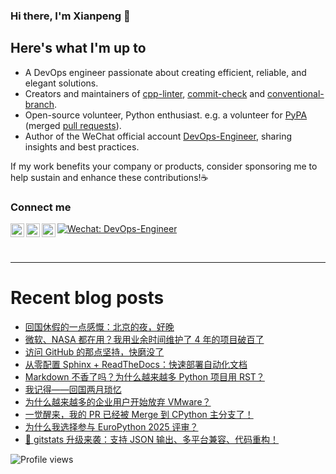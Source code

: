 ### Hi there, I'm Xianpeng 👋

<!-- ![GitHub stats](https://github-readme-stats.vercel.app/api?username=shenxianpeng&show_icons=true&&theme=default&count_private=true&&include_all_commits=true) -->

## Here's what I'm up to

* A DevOps engineer passionate about creating efficient, reliable, and elegant solutions.
* Creators and maintainers of [cpp-linter][cpp-linter], [commit-check][commit-check] and [conventional-branch][conventional-branch].
* Open-source volunteer, Python enthusiast. e.g. a volunteer for [PyPA][pypa] (merged [pull requests][pull-requests]).
* Author of the WeChat official account [DevOps-Engineer][wechat], sharing insights and best practices. 

If my work benefits your company or products, consider sponsoring me to help sustain and enhance these contributions!☕️
<!-- [<img width="110" src="https://storage.ko-fi.com/cdn/kofi2.png" />][ko-fi] -->

### Connect me

[<img align="left" alt="shenxianpeng | Gmail" width="22px" src="https://cdn.jsdelivr.net/npm/simple-icons@3.13.0/icons/gmail.svg" />][gmail]
[<img align="left" alt="shenxianpeng | Blogger" width="22px" src="https://cdn.jsdelivr.net/npm/simple-icons@3.13.0/icons/blogger.svg" />][blogger] 
[<img align="left" alt="shenxianpeng | ZhiHu" width="22px" src="https://cdn.jsdelivr.net/npm/simple-icons@3.13.0/icons/zhihu.svg" />][zhihu]
[![Wechat: DevOps-Engineer](https://img.shields.io/badge/WeChat-DevOps--Engineer-green?style=flat&logo=wechat&logoColor=green)][wechat]


<!-- [<img align="left" alt="shenxianpeng | LinkedIn" width="22px" src="https://cdn.jsdelivr.net/npm/simple-icons@3.13.0/icons/linkedin.svg" />][linkedin] 
 -->
<!-- [<img alt="shenxianpeng | PayPal" width="20px" src="https://www.svgrepo.com/show/354170/paypal.svg" />][paypal] -->
<!-- [<img align="left" alt="shenxianpeng | DEV" width="30px" src="https://cdn.jsdelivr.net/npm/simple-icons@3.13.0/icons/dev-dot-to.svg" />][dev.to] -->

<br />

---

# Recent blog posts

<!-- BLOG-POST-LIST:START -->
- [回国休假的一点感慨：北京的夜，好晚](https://shenxianpeng.github.io/2025/04/one-night-in-beijing/)
- [微软、NASA 都在用？我用业余时间维护了 4 年的项目破百了](https://shenxianpeng.github.io/2025/04/cpp-linter-action-milestone/)
- [访问 GitHub 的那点坚持，快磨没了](https://shenxianpeng.github.io/2025/04/visit-github/)
- [从零配置 Sphinx + ReadTheDocs：快速部署自动化文档](https://shenxianpeng.github.io/2025/04/sphinx-readthedoc/)
- [Markdown 不香了吗？为什么越来越多 Python 项目用 RST？](https://shenxianpeng.github.io/2025/04/md-vs-rst/)
- [我记得——回国两月琐忆](https://shenxianpeng.github.io/2025/04/remember/)
- [为什么越来越多的企业用户开始放弃 VMware？](https://shenxianpeng.github.io/2025/03/nutanix/)
- [一觉醒来，我的 PR 已经被 Merge 到 CPython 主分支了！](https://shenxianpeng.github.io/2025/02/my-first-pr-to-cpython/)
- [为什么我选择参与 EuroPython 2025 评审？](https://shenxianpeng.github.io/2025/02/euro-python-review/)
- [🚀 gitstats 升级来袭：支持 JSON 输出、多平台兼容、代码重构！](https://shenxianpeng.github.io/2025/02/gitstats-update/)
<!-- BLOG-POST-LIST:END -->

[blogger]: https://shenxianpeng.github.io/
[zhihu]: https://www.zhihu.com/people/shenxianpeng
[wechat]: https://github.com/shenxianpeng/blog/blob/master/source/about/index/qrcode.jpg?raw=true
[linkedin]: https://www.linkedin.com/in/xianpeng-shen/
[gmail]: mailto:xianpeng.shen@gmail.com
[paypal]: https://www.paypal.me/shenxianpeng
[dev.to]: https://dev.to/shenxianpeng
[cpp-linter]: https://github.com/cpp-linter
[commit-check]: https://github.com/commit-check
[conventional-branch]: https://github.com/conventional-branch
[ko-fi]: https://ko-fi.com/H2H85WC9L
[pypa]: https://github.com/pypa
[pull-requests]: https://github.com/pulls?q=is%3Apr+author%3Ashenxianpeng+archived%3Afalse+is%3Amerged+user%3Apypa

 ![Profile views](https://komarev.com/ghpvc/?username=shenxianpeng)
 
